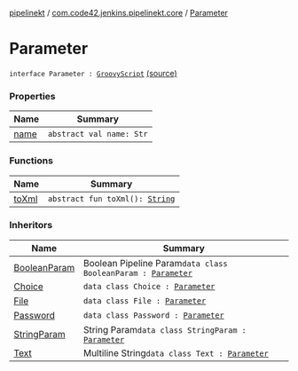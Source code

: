 [pipelinekt](../../index.md) / [com.code42.jenkins.pipelinekt.core](../index.md) / [Parameter](./index.md)

# Parameter

`interface Parameter : `[`GroovyScript`](../../com.code42.jenkins.pipelinekt.core.writer/-groovy-script/index.md) [(source)](https://github.com/code42/pipelinekt/tree/master/core/src/main/kotlin/com/code42/jenkins/pipelinekt/core/Parameter.kt#L6)

### Properties

| Name | Summary |
|---|---|
| [name](name.md) | `abstract val name: Str` |

### Functions

| Name | Summary |
|---|---|
| [toXml](to-xml.md) | `abstract fun toXml(): `[`String`](https://kotlinlang.org/api/latest/jvm/stdlib/kotlin/-string/index.html) |

### Inheritors

| Name | Summary |
|---|---|
| [BooleanParam](../../com.code42.jenkins.pipelinekt.internal.parameters/-boolean-param/index.md) | Boolean Pipeline Param`data class BooleanParam : `[`Parameter`](./index.md) |
| [Choice](../../com.code42.jenkins.pipelinekt.internal.parameters/-choice/index.md) | `data class Choice : `[`Parameter`](./index.md) |
| [File](../../com.code42.jenkins.pipelinekt.internal.parameters/-file/index.md) | `data class File : `[`Parameter`](./index.md) |
| [Password](../../com.code42.jenkins.pipelinekt.internal.parameters/-password/index.md) | `data class Password : `[`Parameter`](./index.md) |
| [StringParam](../../com.code42.jenkins.pipelinekt.internal.parameters/-string-param/index.md) | String Param`data class StringParam : `[`Parameter`](./index.md) |
| [Text](../../com.code42.jenkins.pipelinekt.internal.parameters/-text/index.md) | Multiline String`data class Text : `[`Parameter`](./index.md) |

